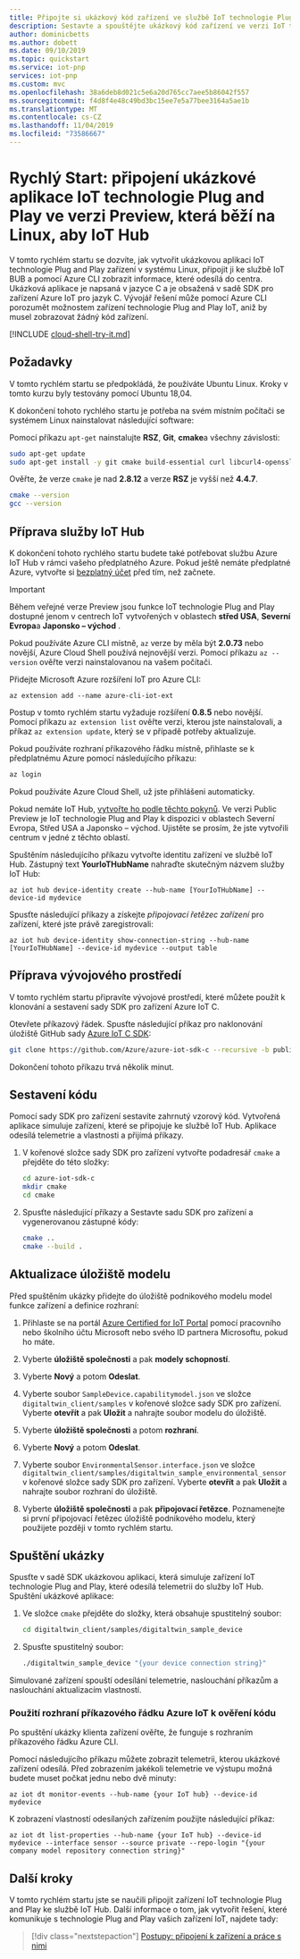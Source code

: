 ```yaml
---
title: Připojte si ukázkový kód zařízení ve službě IoT technologie Plug and Play Preview k IoT Hub (Linux) | Microsoft Docs
description: Sestavte a spouštějte ukázkový kód zařízení ve verzi IoT technologie Plug and Play v systému Linux, který se připojuje ke centru IoT. K zobrazení informací odesílaných zařízením do centra použijte rozhraní příkazového řádku Azure CLI.
author: dominicbetts
ms.author: dobett
ms.date: 09/10/2019
ms.topic: quickstart
ms.service: iot-pnp
services: iot-pnp
ms.custom: mvc
ms.openlocfilehash: 38a6deb8d021c5e6a20d765cc7aee5b86042f557
ms.sourcegitcommit: f4d8f4e48c49bd3bc15ee7e5a77bee3164a5ae1b
ms.translationtype: MT
ms.contentlocale: cs-CZ
ms.lasthandoff: 11/04/2019
ms.locfileid: "73586667"
---
```

# <a name="quickstart-connect-a-sample-iot-plug-and-play-preview-device-application-running-on-linux-to-iot-hub"></a>Rychlý Start: připojení ukázkové aplikace IoT technologie Plug and Play ve verzi Preview, která běží na Linux, aby IoT Hub

V tomto rychlém startu se dozvíte, jak vytvořit ukázkovou aplikaci IoT technologie Plug and Play zařízení v systému Linux, připojit ji ke službě IoT BUB a pomocí Azure CLI zobrazit informace, které odesílá do centra. Ukázková aplikace je napsaná v jazyce C a je obsažená v sadě SDK pro zařízení Azure IoT pro jazyk C. Vývojář řešení může pomocí Azure CLI porozumět možnostem zařízení technologie Plug and Play IoT, aniž by musel zobrazovat žádný kód zařízení.

[!INCLUDE [cloud-shell-try-it.md](../../includes/cloud-shell-try-it.md)]

## <a name="prerequisites"></a>Požadavky

V tomto rychlém startu se předpokládá, že používáte Ubuntu Linux. Kroky v tomto kurzu byly testovány pomocí Ubuntu 18,04.

K dokončení tohoto rychlého startu je potřeba na svém místním počítači se systémem Linux nainstalovat následující software:

Pomocí příkazu `apt-get` nainstalujte **RSZ**, **Git**, **cmake**a všechny závislosti:

```sh
sudo apt-get update
sudo apt-get install -y git cmake build-essential curl libcurl4-openssl-dev libssl-dev uuid-dev
```

Ověřte, že verze `cmake` je nad **2.8.12** a verze **RSZ** je vyšší než **4.4.7**.

```sh
cmake --version
gcc --version
```

## <a name="prepare-an-iot-hub"></a>Příprava služby IoT Hub

K dokončení tohoto rychlého startu budete také potřebovat službu Azure IoT Hub v rámci vašeho předplatného Azure. Pokud ještě nemáte předplatné Azure, vytvořte si [bezplatný účet](https://azure.microsoft.com/free/?WT.mc_id=A261C142F) před tím, než začnete.

> [!IMPORTANT]
> Během veřejné verze Preview jsou funkce IoT technologie Plug and Play dostupné jenom v centrech IoT vytvořených v oblastech **střed USA**, **Severní Evropa**a **Japonsko – východ** .

Pokud používáte Azure CLI místně, `az` verze by měla být **2.0.73** nebo novější, Azure Cloud Shell používá nejnovější verzi. Pomocí příkazu `az --version` ověřte verzi nainstalovanou na vašem počítači.

Přidejte Microsoft Azure rozšíření IoT pro Azure CLI:

```azurecli-interactive
az extension add --name azure-cli-iot-ext
```

Postup v tomto rychlém startu vyžaduje rozšíření **0.8.5** nebo novější. Pomocí příkazu `az extension list` ověřte verzi, kterou jste nainstalovali, a příkaz `az extension update`, který se v případě potřeby aktualizuje.

Pokud používáte rozhraní příkazového řádku místně, přihlaste se k předplatnému Azure pomocí následujícího příkazu:

```bash
az login
```

Pokud používáte Azure Cloud Shell, už jste přihlášeni automaticky.

Pokud nemáte IoT Hub, [vytvořte ho podle těchto pokynů](../iot-hub/iot-hub-create-using-cli.md). Ve verzi Public Preview je IoT technologie Plug and Play k dispozici v oblastech Severní Evropa, Střed USA a Japonsko – východ. Ujistěte se prosím, že jste vytvořili centrum v jedné z těchto oblastí.

Spuštěním následujícího příkazu vytvořte identitu zařízení ve službě IoT Hub. Zástupný text **YourIoTHubName** nahraďte skutečným názvem služby IoT Hub:

```azurecli-interactive
az iot hub device-identity create --hub-name [YourIoTHubName] --device-id mydevice
```

Spusťte následující příkazy a získejte _připojovací řetězec zařízení_ pro zařízení, které jste právě zaregistrovali:

```azurecli-interactive
az iot hub device-identity show-connection-string --hub-name [YourIoTHubName] --device-id mydevice --output table
```

## <a name="prepare-the-development-environment"></a>Příprava vývojového prostředí

V tomto rychlém startu připravíte vývojové prostředí, které můžete použít k klonování a sestavení sady SDK pro zařízení Azure IoT C.

Otevřete příkazový řádek. Spusťte následující příkaz pro naklonování úložiště GitHub sady [Azure IoT C SDK](https://github.com/Azure/azure-iot-sdk-c):

```bash
git clone https://github.com/Azure/azure-iot-sdk-c --recursive -b public-preview
```

Dokončení tohoto příkazu trvá několik minut.

## <a name="build-the-code"></a>Sestavení kódu

Pomocí sady SDK pro zařízení sestavíte zahrnutý vzorový kód. Vytvořená aplikace simuluje zařízení, které se připojuje ke službě IoT Hub. Aplikace odesílá telemetrie a vlastnosti a přijímá příkazy.

1. V kořenové složce sady SDK pro zařízení vytvořte podadresář `cmake` a přejděte do této složky:

    ```bash
    cd azure-iot-sdk-c
    mkdir cmake
    cd cmake
    ```

1. Spusťte následující příkazy a Sestavte sadu SDK pro zařízení a vygenerovanou zástupné kódy:

    ```bash
    cmake ..
    cmake --build .
    ```

## <a name="update-your-model-repository"></a>Aktualizace úložiště modelu

Před spuštěním ukázky přidejte do úložiště podnikového modelu model funkce zařízení a definice rozhraní:

1. Přihlaste se na portál [Azure Certified for IoT Portal](https://preview.catalog.azureiotsolutions.com) pomocí pracovního nebo školního účtu Microsoft nebo svého ID partnera Microsoftu, pokud ho máte.

1. Vyberte **úložiště společnosti** a pak **modely schopností**.

1. Vyberte **Nový** a potom **Odeslat**.

1. Vyberte soubor `SampleDevice.capabilitymodel.json` ve složce `digitaltwin_client/samples` v kořenové složce sady SDK pro zařízení. Vyberte **otevřít** a pak **Uložit** a nahrajte soubor modelu do úložiště.

1. Vyberte **úložiště společnosti** a potom **rozhraní**.

1. Vyberte **Nový** a potom **Odeslat**.

1. Vyberte soubor `EnvironmentalSensor.interface.json` ve složce `digitaltwin_client/samples/digitaltwin_sample_environmental_sensor` v kořenové složce sady SDK pro zařízení. Vyberte **otevřít** a pak **Uložit** a nahrajte soubor rozhraní do úložiště.

1. Vyberte **úložiště společnosti** a pak **připojovací řetězce**. Poznamenejte si první připojovací řetězec úložiště podnikového modelu, který použijete později v tomto rychlém startu.

## <a name="run-the-sample"></a>Spuštění ukázky

Spusťte v sadě SDK ukázkovou aplikaci, která simuluje zařízení IoT technologie Plug and Play, které odesílá telemetrii do služby IoT Hub. Spuštění ukázkové aplikace:

1. Ve složce `cmake` přejděte do složky, která obsahuje spustitelný soubor:

    ```bash
    cd digitaltwin_client/samples/digitaltwin_sample_device
    ```

1. Spusťte spustitelný soubor:

    ```bash
    ./digitaltwin_sample_device "{your device connection string}"
    ```

Simulované zařízení spouští odesílání telemetrie, naslouchání příkazům a naslouchání aktualizacím vlastností.

### <a name="use-the-azure-iot-cli-to-validate-the-code"></a>Použití rozhraní příkazového řádku Azure IoT k ověření kódu

Po spuštění ukázky klienta zařízení ověřte, že funguje s rozhraním příkazového řádku Azure CLI.

Pomocí následujícího příkazu můžete zobrazit telemetrii, kterou ukázkové zařízení odesílá. Před zobrazením jakékoli telemetrie ve výstupu možná budete muset počkat jednu nebo dvě minuty:

```azurecli-interactive
az iot dt monitor-events --hub-name {your IoT hub} --device-id mydevice
```

K zobrazení vlastností odesílaných zařízením použijte následující příkaz:

```azurecli-interactive
az iot dt list-properties --hub-name {your IoT hub} --device-id mydevice --interface sensor --source private --repo-login "{your company model repository connection string}"
```

## <a name="next-steps"></a>Další kroky

V tomto rychlém startu jste se naučili připojit zařízení IoT technologie Plug and Play ke službě IoT Hub. Další informace o tom, jak vytvořit řešení, které komunikuje s technologie Plug and Play vašich zařízení IoT, najdete tady:

> [!div class="nextstepaction"]
> [Postupy: připojení k zařízení a práce s nimi](howto-develop-solution.md)
